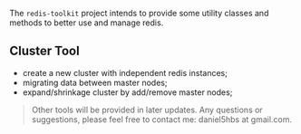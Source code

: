 The `redis-toolkit` project intends to provide some utility classes and methods to better use and manage redis.

Cluster Tool
--------------------------------------------------

+ create a new cluster with independent redis instances;
+ migrating data between master nodes;
+ expand/shrinkage cluster by add/remove master nodes;

> Other tools will be provided in later updates. Any questions or suggestions, please feel free to contact me: daniel5hbs at gmail.com.
